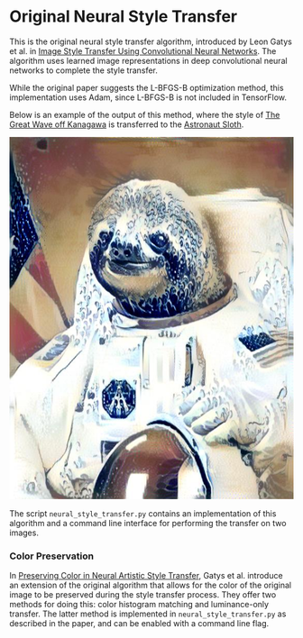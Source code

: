 [1]: https://www.cv-foundation.org/openaccess/content_cvpr_2016/papers/Gatys_Image_Style_Transfer_CVPR_2016_paper.pdf
[2]: https://arxiv.org/pdf/1606.05897.pdf

# Original Neural Style Transfer

This is the original neural style transfer algorithm, introduced by Leon Gatys et al. in
[Image Style Transfer Using Convolutional Neural Networks][1]. The algorithm uses learned image representations
in deep convolutional neural networks to complete the style transfer.

While the original paper suggests the L-BFGS-B optimization method, this implementation uses Adam, since
L-BFGS-B is not included in TensorFlow.

Below is an example of the output of this method, where the style of
[The Great Wave off Kanagawa](../images/wave.jpg) is transferred to the
[Astronaut Sloth](images/sloth.jpg).

![The Great Sloth off Kanagawa](images/stylized-sloth-wave.jpg)

The script `neural_style_transfer.py` contains an implementation of this algorithm and a command line interface
for performing the transfer on two images.

### Color Preservation

In [Preserving Color in Neural Artistic Style Transfer][2], Gatys et al. introduce an extension of the original
algorithm that allows for the color of the original image to be preserved during the style transfer process.
They offer two methods for doing this: color histogram matching and luminance-only transfer. The latter method
is implemented in `neural_style_transfer.py` as described in the paper, and can be enabled with a command
line flag.
